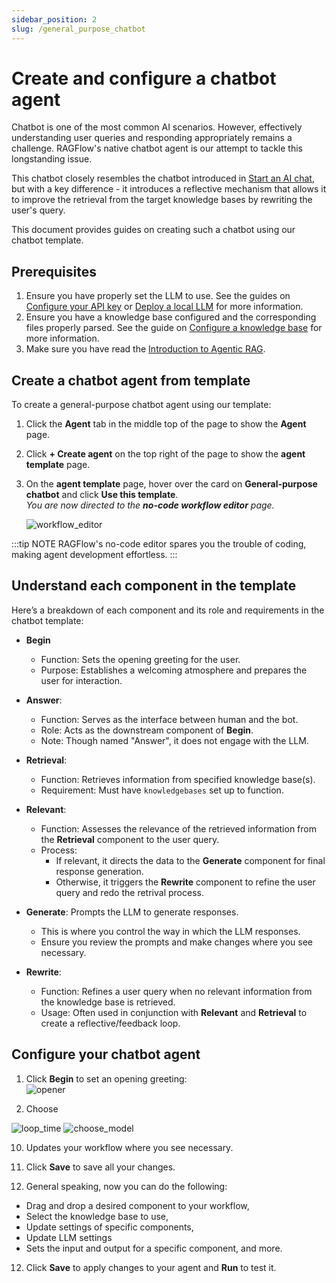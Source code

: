 ```yaml
---
sidebar_position: 2
slug: /general_purpose_chatbot
---
```


# Create and configure a chatbot agent

Chatbot is one of the most common AI scenarios. However, effectively understanding user queries and responding appropriately remains a challenge. RAGFlow's native chatbot agent is our attempt to tackle this longstanding issue.  

This chatbot closely resembles the chatbot introduced in [Start an AI chat](../start_chat.md), but with a key difference - it introduces a reflective mechanism that allows it to improve the retrieval from the target knowledge bases by rewriting the user's query.

This document provides guides on creating such a chatbot using our chatbot template.

## Prerequisites

1. Ensure you have properly set the LLM to use. See the guides on [Configure your API key](../llm_api_key_setup.md) or [Deploy a local LLM](../deploy_local_llm.mdx) for more information.
2. Ensure you have a knowledge base configured and the corresponding files properly parsed. See the guide on [Configure a knowledge base](../configure_knowledge_base.md) for more information.
3. Make sure you have read the [Introduction to Agentic RAG](./agentic_rag_introduction.md).

## Create a chatbot agent from template

To create a general-purpose chatbot agent using our template:

1. Click the **Agent** tab in the middle top of the page to show the **Agent** page.
2. Click **+ Create agent** on the top right of the page to show the **agent template** page.
3. On the **agent template** page, hover over the card on **General-purpose chatbot** and click **Use this template**.  
   *You are now directed to the **no-code workflow editor** page.*

   ![workflow_editor](https://github.com/user-attachments/assets/9fc6891c-7784-43b8-ab4a-3b08a9e551c4)

:::tip NOTE
RAGFlow's no-code editor spares you the trouble of coding, making agent development effortless.
:::

## Understand each component in the template

Here’s a breakdown of each component and its role and requirements in the chatbot template:

- **Begin**
  - Function: Sets the opening greeting for the user.
  - Purpose: Establishes a welcoming atmosphere and prepares the user for interaction.

- **Answer**:
  - Function: Serves as the interface between human and the bot.
  - Role: Acts as the downstream component of **Begin**.  
  - Note: Though named "Answer", it does not engage with the LLM.

- **Retrieval**:
  - Function: Retrieves information from specified knowledge base(s).
  - Requirement: Must have `knowledgebases` set up to function.

- **Relevant**:  
  - Function: Assesses the relevance of the retrieved information from the **Retrieval** component to the user query.
  - Process:  
    - If relevant, it directs the data to the **Generate** component for final response generation.
    - Otherwise, it triggers the **Rewrite** component to refine the user query and redo the retrival process.

- **Generate**: Prompts the LLM to generate responses.  
  - This is where you control the way in which the LLM responses.  
  - Ensure you review the prompts and make changes where you see necessary.

- **Rewrite**:  
  - Function: Refines a user query when no relevant information from the knowledge base is retrieved.  
  - Usage: Often used in conjunction with **Relevant** and **Retrieval** to create a reflective/feedback loop.  

## Configure your chatbot agent

1. Click **Begin** to set an opening greeting:  
   ![opener](https://github.com/user-attachments/assets/4416bc16-2a84-4f24-a19b-6dc8b1de0908)

2. Choose 

![loop_time](https://github.com/user-attachments/assets/09a4ce34-7aac-496f-aa59-d8aa33bf0b1f)
![choose_model](https://github.com/user-attachments/assets/2bac1d6c-c4f1-42ac-997b-102858c3f550)






10. Updates your workflow where you see necessary.

11. Click **Save** to save all your changes.

11. General speaking, now you can do the following:
   - Drag and drop a desired component to your workflow,
   - Select the knowledge base to use,
   - Update settings of specific components,
   - Update LLM settings
   - Sets the input and output for a specific component, and more.
12. Click **Save** to apply changes to your agent and **Run** to test it.


